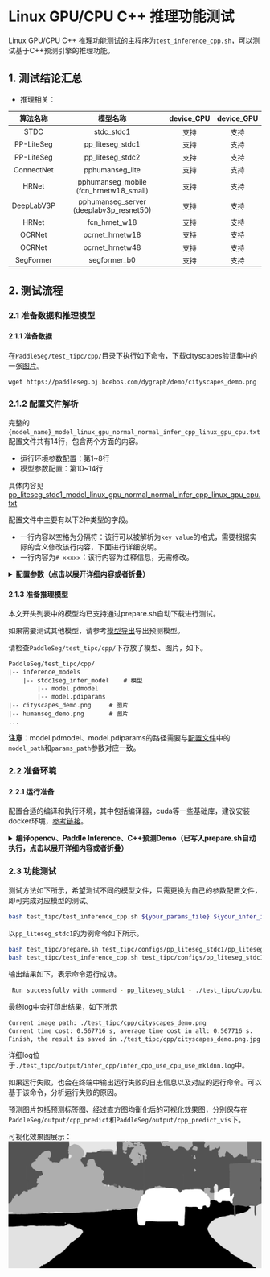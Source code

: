 # Linux GPU/CPU C++ 推理功能测试

Linux GPU/CPU C++ 推理功能测试的主程序为`test_inference_cpp.sh`，可以测试基于C++预测引擎的推理功能。

## 1. 测试结论汇总

- 推理相关：

| 算法名称 | 模型名称 | device_CPU | device_GPU |
|  :----:   |  :----: |   :----:   |  :----:  |
|  STDC   |  stdc_stdc1 |  支持 | 支持 |
|  PP-LiteSeg   |  pp_liteseg_stdc1 |  支持 | 支持 |
|  PP-LiteSeg   |  pp_liteseg_stdc2 |  支持 | 支持 |
|  ConnectNet   |  pphumanseg_lite |  支持 | 支持 |
|  HRNet   | pphumanseg_mobile (fcn_hrnetw18_small)  |  支持 | 支持 |
|  DeepLabV3P   |  pphumanseg_server (deeplabv3p_resnet50) |  支持 | 支持 |
|  HRNet   |  fcn_hrnet_w18 |  支持 | 支持 |
|  OCRNet   |  ocrnet_hrnetw18 |  支持 | 支持 |
|  OCRNet   |  ocrnet_hrnetw48 |  支持 | 支持 |
|  SegFormer |  segformer_b0 |  支持 | 支持 |

## 2. 测试流程

### 2.1 准备数据和推理模型

#### 2.1.1 准备数据

在`PaddleSeg/test_tipc/cpp/`目录下执行如下命令，下载cityscapes验证集中的一张[图片](https://paddleseg.bj.bcebos.com/dygraph/demo/cityscapes_demo.png)。

```
wget https://paddleseg.bj.bcebos.com/dygraph/demo/cityscapes_demo.png
```

### 2.1.2 配置文件解析
完整的`{model_name}_model_linux_gpu_normal_normal_infer_cpp_linux_gpu_cpu.txt`配置文件共有14行，包含两个方面的内容。
* 运行环境参数配置：第1~8行
* 模型参数配置：第10~14行

具体内容见[pp_liteseg_stdc1_model_linux_gpu_normal_normal_infer_cpp_linux_gpu_cpu.txt](../configs/pp_liteseg_stdc1/pp_liteseg_stdc1_model_linux_gpu_normal_normal_infer_cpp_linux_gpu_cpu.txt)

配置文件中主要有以下2种类型的字段。
* 一行内容以空格为分隔符：该行可以被解析为`key value`的格式，需要根据实际的含义修改该行内容，下面进行详细说明。
* 一行内容为`# xxxxx`：该行内容为注释信息，无需修改。
<details>
<summary><b>配置参数（点击以展开详细内容或者折叠）
</b></summary>

| 行号 | 参考内容                                | 含义            | key是否需要修改 | value是否需要修改 | 修改内容                             |
|----|-------------------------------------|---------------|-----------|-------------|----------------------------------|
| 2  | use_gpu      | 是否使用GPU    | 否         | 是           | value根据是否使用GPU进行修改               |
| 3  | gpu_id       | 使用的GPU卡号  | 否         | 是           | value修改为自己的GPU ID              |
| 4  | gpu_mem      | 显存          | 否         | 是           | value修改为自己的GPU 显存             |
| 5  | cpu_math_library_num_thread | 底层科学计算库所用线程的数量  | 否      | 是           | value修改为合适的线程数         |
| 6  | use_mkldnn   | 是否使用MKLDNN加速    | 否        | 是          | value根据是否使用MKLDNN进行修改          |
| 7  | use_tensorrt | 是否使用tensorRT进行加速          | 否         | 是           | value根据是否使用tensorRT进行修改             |
| 8  | use_fp16 | 是否使用半精度浮点数进行计算，该选项仅在use_tensorrt为true时有效 | 否         | 是          | value根据在开启tensorRT时是否使用半精度进行修改|
| 11 | model_path  | 预测模型结构文件路径         | 否         | 是           | value修改为预测模型结构文件路径 |
| 12 | params_path | 预测模型参数文件路径  | 否         | 是           | vvalue修改为预测模型参数文件路径 |
| 13 | is_resize  | 预处理时是否缩放图片         | 否         | 是           | value修改为是否缩放图像  
| 14 | is_normalize          | 预处理时是否做归一化    | 否         | 是           | value修改为是否归一化图像
| 15 | resize_width          | 预处理时图像裁剪后的宽度      | 否         | 是           | value修改为预处理时图像裁剪后的宽度
| 16 | resize_height          | 预处理时图像裁剪后的高度      | 否         | 是           | value修改为预处理时图像裁剪后的高度


</details>

#### 2.1.3 准备推理模型

本文开头列表中的模型均已支持通过prepare.sh自动下载进行测试。

如果需要测试其他模型，请参考[模型导出](../../docs/model_export_cn.md)导出预测模型。

请检查`PaddleSeg/test_tipc/cpp/`下存放了模型、图片，如下。

```
PaddleSeg/test_tipc/cpp/
|-- inference_models
    |-- stdc1seg_infer_model    # 模型
        |-- model.pdmodel
        |-- model.pdiparams
|-- cityscapes_demo.png     # 图片
|-- humanseg_demo.png       # 图片
...
```

**注意**：model.pdmodel、model.pdiparams的路径需要与[配置文件](../configs/pp_liteseg_stdc1/pp_liteseg_stdc1_model_linux_gpu_normal_normal_infer_cpp_linux_gpu_cpu.txt)中的`model_path`和`params_path`参数对应一致。




### 2.2 准备环境

#### 2.2.1 运行准备

配置合适的编译和执行环境，其中包括编译器，cuda等一些基础库，建议安装docker环境，[参考链接](https://www.paddlepaddle.org.cn/install/quick?docurl=/documentation/docs/zh/install/docker/linux-docker.html)。

<details>
<summary><b>编译opencv、Paddle Inference、C++预测Demo（已写入prepare.sh自动执行，点击以展开详细内容或者折叠）
</b></summary>

#### 2.2.2 编译opencv库

* 首先需要从opencv官网上下载Linux环境下的源码，以3.4.7版本为例，下载及解压缩命令如下：

```
cd deploy/inference_cpp
wget https://github.com/opencv/opencv/archive/3.4.7.tar.gz
tar -xvf 3.4.7.tar.gz
```

* 编译opencv，首先设置opencv源码路径(`root_path`)以及安装路径(`install_path`)，`root_path`为下载的opencv源码路径，`install_path`为opencv的安装路径。在本例中，源码路径即为当前目录下的`opencv-3.4.7/`。

```shell
cd ./opencv-3.4.7
export root_path=$PWD
export install_path=${root_path}/opencv3
```

* 然后在opencv源码路径下，按照下面的命令进行编译。

```shell
rm -rf build
mkdir build
cd build

cmake .. \
    -DCMAKE_INSTALL_PREFIX=${install_path} \
    -DCMAKE_BUILD_TYPE=Release \
    -DBUILD_SHARED_LIBS=OFF \
    -DWITH_IPP=OFF \
    -DBUILD_IPP_IW=OFF \
    -DWITH_LAPACK=OFF \
    -DWITH_EIGEN=OFF \
    -DCMAKE_INSTALL_LIBDIR=lib64 \
    -DWITH_ZLIB=ON \
    -DBUILD_ZLIB=ON \
    -DWITH_JPEG=ON \
    -DBUILD_JPEG=ON \
    -DWITH_PNG=ON \
    -DBUILD_PNG=ON \
    -DWITH_TIFF=ON \
    -DBUILD_TIFF=ON

make -j
make install
```

* `make install`完成之后，会在该文件夹下生成opencv头文件和库文件，用于后面的代码编译。

以opencv3.4.7版本为例，最终在安装路径下的文件结构如下所示。**注意**：不同的opencv版本，下述的文件结构可能不同。

```
opencv3/
|-- bin     :可执行文件
|-- include :头文件
|-- lib64   :库文件
|-- share   :部分第三方库
```

#### 2.2.3 下载或者编译Paddle预测库

* 有2种方式获取Paddle预测库，下面进行详细介绍。

##### 直接下载安装

* [Paddle预测库官网](https://paddleinference.paddlepaddle.org.cn/user_guides/download_lib.html)上提供了不同cuda版本的Linux预测库，可以在官网查看并选择合适的预测库版本。

  以`manylinux_cuda11.1_cudnn8.1_avx_mkl_trt7_gcc8.2`版本为例，使用下述命令下载并解压：


```shell
wget https://paddle-inference-lib.bj.bcebos.com/2.2.2/cxx_c/Linux/GPU/x86-64_gcc8.2_avx_mkl_cuda11.1_cudnn8.1.1_trt7.2.3.4/paddle_inference.tgz

tar -xvf paddle_inference.tgz
```

最终会在当前的文件夹中生成`paddle_inference/`的子文件夹,文件内容和上述的paddle_inference_install_dir一样。

##### 预测库源码编译
* 如果希望获取最新预测库特性，可以从Paddle github上克隆最新代码，源码编译预测库。
* 可以参考[Paddle预测库官网](https://www.paddlepaddle.org.cn/documentation/docs/zh/develop/guides/05_inference_deployment/inference/build_and_install_lib_cn.html#id16)的说明，从github上获取Paddle代码，然后进行编译，生成最新的预测库。使用git获取代码方法如下。

```shell
git clone https://github.com/PaddlePaddle/Paddle.git
```

* 进入Paddle目录后，使用如下命令编译。

```shell
rm -rf build
mkdir build
cd build

cmake  .. \
    -DWITH_CONTRIB=OFF \
    -DWITH_MKL=ON \
    -DWITH_MKLDNN=ON  \
    -DWITH_TESTING=OFF \
    -DCMAKE_BUILD_TYPE=Release \
    -DWITH_INFERENCE_API_TEST=OFF \
    -DON_INFER=ON \
    -DWITH_PYTHON=ON
make -j
make inference_lib_dist
```

更多编译参数选项可以参考Paddle C++预测库官网：[https://www.paddlepaddle.org.cn/documentation/docs/zh/develop/guides/05_inference_deployment/inference/build_and_install_lib_cn.html#id16](https://www.paddlepaddle.org.cn/documentation/docs/zh/develop/guides/05_inference_deployment/inference/build_and_install_lib_cn.html#id16)。


* 编译完成之后，可以在`build/paddle_inference_install_dir/`文件下看到生成了以下文件及文件夹。

```
build/paddle_inference_install_dir/
|-- CMakeCache.txt
|-- paddle
|-- third_party
|-- version.txt
```

其中`paddle`就是之后进行C++预测时所需的Paddle库，`version.txt`中包含当前预测库的版本信息。


#### 2.2.4 编译C++预测Demo

* 编译命令如下，其中Paddle C++预测库、opencv等其他依赖库的地址需要换成自己机器上的实际地址。


```shell
cd test_tipc/cpp
sh build.sh
cd -
```

具体地，`build.sh`中内容大致如下。

```shell
OPENCV_DIR=your_opencv_dir
LIB_DIR=your_paddle_inference_dir
CUDA_LIB_DIR=your_cuda_lib_dir
CUDNN_LIB_DIR=your_cudnn_lib_dir
TENSORRT_DIR=your_tensorrt_lib_dir

BUILD_DIR=build
rm -rf ${BUILD_DIR}
mkdir ${BUILD_DIR}
cd ${BUILD_DIR}
cmake .. \
    -DPADDLE_LIB=${LIB_DIR} \
    -DWITH_MKL=ON \
    -DDEMO_NAME=run_seg \
    -DWITH_GPU=OFF \
    -DWITH_STATIC_LIB=OFF \
    -DWITH_TENSORRT=OFF \
    -DTENSORRT_DIR=${TENSORRT_DIR} \
    -DOPENCV_DIR=${OPENCV_DIR} \
    -DCUDNN_LIB=${CUDNN_LIB_DIR} \
    -DCUDA_LIB=${CUDA_LIB_DIR} \

make -j
```

上述命令中，

* `OPENCV_DIR`为opencv编译安装的地址（本例中为`opencv-3.4.7/opencv3`文件夹的路径）；

* `LIB_DIR`为下载的Paddle预测库（`paddle_inference`文件夹），或编译生成的Paddle预测库（`build/paddle_inference_install_dir`文件夹）的路径；

* `CUDA_LIB_DIR`为cuda库文件地址，在docker中一般为`/usr/local/cuda/lib64`；

* `CUDNN_LIB_DIR`为cudnn库文件地址，在docker中一般为`/usr/lib64`。

* `TENSORRT_DIR`是tensorrt库文件地址，在dokcer中一般为`/usr/local/TensorRT-7.2.3.4/`，TensorRT需要结合GPU使用。


以编译cpu
在执行上述命令，编译完成之后，会在当前路径下生成`build`文件夹，其中生成一个名为`seg_system`的可执行文件。

</details>

### 2.3 功能测试


测试方法如下所示，希望测试不同的模型文件，只需更换为自己的参数配置文件，即可完成对应模型的测试。

```bash
bash test_tipc/test_inference_cpp.sh ${your_params_file} ${your_infer_img_path}
```

以`pp_liteseg_stdc1`的为例命令如下所示。

```bash
bash test_tipc/prepare.sh test_tipc/configs/pp_liteseg_stdc1/pp_liteseg_stdc1_model_linux_gpu_normal_normal_infer_cpp_linux_gpu_cpu.txt cpp_infer
bash test_tipc/test_inference_cpp.sh test_tipc/configs/pp_liteseg_stdc1/pp_liteseg_stdc1_model_linux_gpu_normal_normal_infer_cpp_linux_gpu_cpu.txt
```



输出结果如下，表示命令运行成功。

```bash
 Run successfully with command - pp_liteseg_stdc1 - ./test_tipc/cpp/build/seg_system test_tipc/configs/pp_liteseg_stdc1/pp_liteseg_stdc1_model_linux_gpu_normal_normal_infer_cpp_linux_gpu_cpu.txt test_tipc/cpp/cityscapes_demo.png > ./test_tipc/output/infer_cpp/infer_cpp_use_cpu.log 2>&1 !
```

最终log中会打印出结果，如下所示
```
Current image path: ./test_tipc/cpp/cityscapes_demo.png
Current time cost: 0.567716 s, average time cost in all: 0.567716 s.
Finish, the result is saved in ./test_tipc/cpp/cityscapes_demo.png.jpg
```
详细log位于`./test_tipc/output/infer_cpp/infer_cpp_use_cpu_use_mkldnn.log`中。

如果运行失败，也会在终端中输出运行失败的日志信息以及对应的运行命令。可以基于该命令，分析运行失败的原因。

预测图片包括预测标签图、经过直方图均衡化后的可视化效果图，分别保存在`PaddleSeg/output/cpp_predict`和`PaddleSeg/output/cpp_predict_vis`下。

可视化效果图展示：
![](./cityscapes_demo.jpg)
